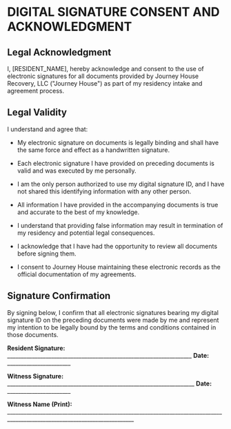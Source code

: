# DIGITAL SIGNATURE CONSENT AND ACKNOWLEDGMENT

## Legal Acknowledgment

I, [RESIDENT_NAME], hereby acknowledge and consent to the use of electronic signatures for all documents provided by Journey House Recovery, LLC ("Journey House") as part of my residency intake and agreement process.

## Legal Validity

I understand and agree that:

* My electronic signature on documents is legally binding and shall have the same force and effect as a handwritten signature.

* Each electronic signature I have provided on preceding documents is valid and was executed by me personally.

* I am the only person authorized to use my digital signature ID, and I have not shared this identifying information with any other person.

* All information I have provided in the accompanying documents is true and accurate to the best of my knowledge.

* I understand that providing false information may result in termination of my residency and potential legal consequences.

* I acknowledge that I have had the opportunity to review all documents before signing them.

* I consent to Journey House maintaining these electronic records as the official documentation of my agreements.

## Signature Confirmation

By signing below, I confirm that all electronic signatures bearing my digital signature ID on the preceding documents were made by me and represent my intention to be legally bound by the terms and conditions contained in those documents.


**Resident Signature:** ___________________________________________________________________  **Date:** _______________________


**Witness Signature:** ____________________________________________________________________  **Date:** _______________________


**Witness Name (Print):** ____________________________________________________________________________________________________________________________ 